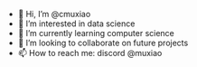 - 👋 Hi, I’m @cmuxiao
- 👀 I’m interested in data science
- 🌱 I’m currently learning computer science
- 💞️ I’m looking to collaborate on future projects
- 📫 How to reach me: discord @muxiao

<!---
print(Hello world)
--->
